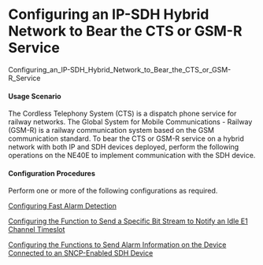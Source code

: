 Configuring an IP-SDH Hybrid Network to Bear the CTS or GSM-R Service
=====================================================================

Configuring_an_IP-SDH_Hybrid_Network_to_Bear_the_CTS_or_GSM-R_Service

#### Usage Scenario

The Cordless Telephony System
(CTS) is a dispatch phone service for railway networks. The Global
System for Mobile Communications - Railway (GSM-R) is a railway communication
system based on the GSM communication standard. To bear the CTS or
GSM-R service on a hybrid network with both IP and SDH devices deployed,
perform the following operations on the NE40E to implement communication with the SDH device.


#### Configuration Procedures

Perform one or
more of the following configurations as required.


[Configuring Fast Alarm Detection](../../../../software/nev8r10_vrpv8r16/user/ne/dc_ne_tdm_cfg_0015.html)



[Configuring the Function to Send a Specific Bit Stream to Notify an Idle E1 Channel Timeslot](../../../../software/nev8r10_vrpv8r16/user/ne/dc_ne_tdm_cfg_0017.html)



[Configuring the Functions to Send Alarm Information on the Device Connected to an SNCP-Enabled SDH Device](../../../../software/nev8r10_vrpv8r16/user/ne/dc_ne_tdm_cfg_0018.html)